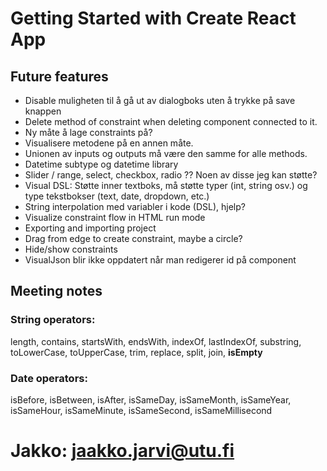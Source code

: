# Getting Started with Create React App

## Future features
* Disable muligheten til å gå ut av dialogboks uten å trykke på save knappen
* Delete method of constraint when deleting component connected to it.
* Ny måte å lage constraints på?
* Visualisere metodene på en annen måte.
* Unionen av inputs og outputs må være den samme for alle methods.
* Datetime subtype og datetime library
* Slider / range, select, checkbox, radio ?? Noen av disse jeg kan støtte?
* Visual DSL: Støtte inner textboks, må støtte typer (int, string osv.) og type tekstbokser (text, date, dropdown, etc.)
* String interpolation med variabler i kode (DSL), hjelp?
* Visualize constraint flow in HTML run mode
* Exporting and importing project
* Drag from edge to create constraint, maybe a circle?
* Hide/show constraints
* VisualJson blir ikke oppdatert når man redigerer id på component

## Meeting notes

### String operators: 
length, contains, startsWith, endsWith, indexOf, lastIndexOf, substring, toLowerCase, toUpperCase, trim, replace, split, join, **isEmpty**
### Date operators: 
isBefore, isBetween, isAfter, isSameDay, isSameMonth, isSameYear, isSameHour, isSameMinute, isSameSecond, isSameMillisecond

# Jakko: jaakko.jarvi@utu.fi